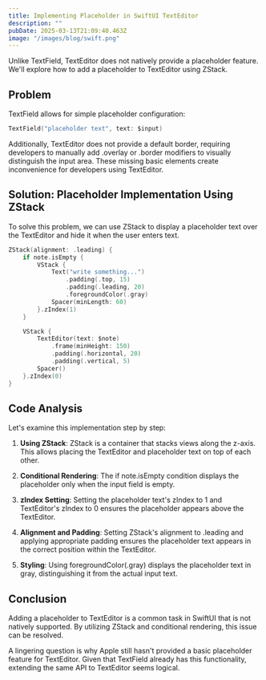 ```yaml
---
title: Implementing Placeholder in SwiftUI TextEditor
description: ""
pubDate: 2025-03-13T21:09:40.463Z
image: "/images/blog/swift.png"
---
```


Unlike TextField, TextEditor does not natively provide a placeholder feature. We'll explore how to add a placeholder to TextEditor using ZStack.

## Problem
TextField allows for simple placeholder configuration:

```swift
TextField("placeholder text", text: $input)
```

Additionally, TextEditor does not provide a default border, requiring developers to manually add .overlay or .border modifiers to visually distinguish the input area. These missing basic elements create inconvenience for developers using TextEditor.

## Solution: Placeholder Implementation Using ZStack
To solve this problem, we can use ZStack to display a placeholder text over the TextEditor and hide it when the user enters text.

```swift
ZStack(alignment: .leading) {
    if note.isEmpty {
        VStack {
            Text("write something...")
                .padding(.top, 15)
                .padding(.leading, 20)
                .foregroundColor(.gray)
            Spacer(minLength: 60)
        }.zIndex(1)
    }

    VStack {
        TextEditor(text: $note)
            .frame(minHeight: 150)
            .padding(.horizontal, 20)
            .padding(.vertical, 5)
        Spacer()
    }.zIndex(0)
}
```

## Code Analysis
Let's examine this implementation step by step:

1. **Using ZStack**: ZStack is a container that stacks views along the z-axis. This allows placing the TextEditor and placeholder text on top of each other.

2. **Conditional Rendering**: The if note.isEmpty condition displays the placeholder only when the input field is empty.

3. **zIndex Setting**: Setting the placeholder text's zIndex to 1 and TextEditor's zIndex to 0 ensures the placeholder appears above the TextEditor.

4. **Alignment and Padding**: Setting ZStack's alignment to .leading and applying appropriate padding ensures the placeholder text appears in the correct position within the TextEditor.

5. **Styling**: Using foregroundColor(.gray) displays the placeholder text in gray, distinguishing it from the actual input text.

## Conclusion
Adding a placeholder to TextEditor is a common task in SwiftUI that is not natively supported. By utilizing ZStack and conditional rendering, this issue can be resolved.

A lingering question is why Apple still hasn't provided a basic placeholder feature for TextEditor. Given that TextField already has this functionality, extending the same API to TextEditor seems logical.